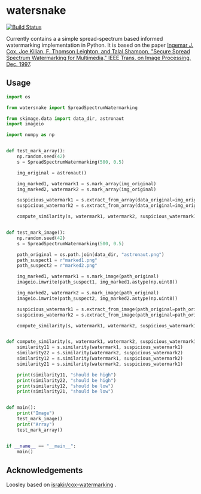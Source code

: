 # watersnake

[![Build Status](https://travis-ci.org/jcklie/watersnake.svg?branch=master)](https://travis-ci.org/jcklie/watersnake)

Currently contains a a simple spread-spectrum based informed watermarking implementation in Python.
It is based on the paper [Ingemar J. Cox, Joe Kilian, F. Thomson Leighton, and Talal Shamoon, "Secure Spread 
Spectrum Watermarking for Multimedia," IEEE Trans. on Image Processing, Dec. 1997](http://ieeexplore.ieee.org/xpls/abs_all.jsp?arnumber=650120).

## Usage
   
````python
import os

from watersnake import SpreadSpectrumWatermarking

from skimage.data import data_dir, astronaut
import imageio

import numpy as np


def test_mark_array():
    np.random.seed(42)
    s = SpreadSpectrumWatermarking(500, 0.5)

    img_original = astronaut()

    img_marked1, watermark1 = s.mark_array(img_original)
    img_marked2, watermark2 = s.mark_array(img_original)

    suspicious_watermark1 = s.extract_from_array(data_original=img_original, data_suspect=img_marked1)
    suspicious_watermark2 = s.extract_from_array(data_original=img_original, data_suspect=img_marked2)

    compute_similarity(s, watermark1, watermark2, suspicious_watermark1, suspicious_watermark2)


def test_mark_image():
    np.random.seed(42)
    s = SpreadSpectrumWatermarking(500, 0.5)

    path_original = os.path.join(data_dir, "astronaut.png")
    path_suspect1 = r"marked1.png"
    path_suspect2 = r"marked2.png"

    img_marked1, watermark1 = s.mark_image(path_original)
    imageio.imwrite(path_suspect1, img_marked1.astype(np.uint8))

    img_marked2, watermark2 = s.mark_image(path_original)
    imageio.imwrite(path_suspect2, img_marked2.astype(np.uint8))

    suspicious_watermark1 = s.extract_from_image(path_original=path_original, path_suspect=path_suspect1)
    suspicious_watermark2 = s.extract_from_image(path_original=path_original, path_suspect=path_suspect2)

    compute_similarity(s, watermark1, watermark2, suspicious_watermark1, suspicious_watermark2)


def compute_similarity(s, watermark1, watermark2, suspicious_watermark1, suspicious_watermark2):
    similarity11 = s.similarity(watermark1, suspicious_watermark1)
    similarity22 = s.similarity(watermark2, suspicious_watermark2)
    similarity12 = s.similarity(watermark1, suspicious_watermark2)
    similarity21 = s.similarity(watermark2, suspicious_watermark1)

    print(similarity11, "should be high")
    print(similarity22, "should be high")
    print(similarity12, "should be low")
    print(similarity21, "should be low")


def main():
    print("Image")
    test_mark_image()
    print("Array")
    test_mark_array()


if __name__ == "__main__":
    main()
````

## Acknowledgements

Loosley based on [israkir/cox-watermarking](https://github.com/israkir/cox-watermarking/blob/master/README.md) .


